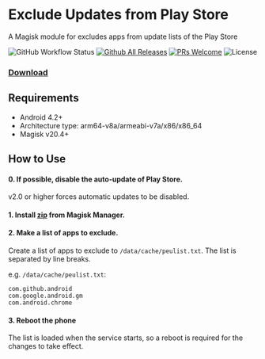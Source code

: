 # Exclude Updates from Play Store

A Magisk module for excludes apps from update lists of the Play Store

![GitHub Workflow Status](https://img.shields.io/github/workflow/status/yuk7/playstore-excl-upd/Build%20CI?style=flat-square)
[![Github All Releases](https://img.shields.io/github/downloads/yuk7/playstore-excl-upd/total.svg?style=flat-square)](https://github.com/yuk7/playstore-excl-upd/releases/latest)
[![PRs Welcome](https://img.shields.io/badge/PRs-welcome-brightgreen.svg?style=flat-square)](http://makeapullrequest.com)
![License](https://img.shields.io/github/license/yuk7/playstore-excl-upd.svg?style=flat-square)

### [Download](https://github.com/yuk7/playstore-excl-upd/releases/latest) 

## Requirements
* Android 4.2+
* Architecture type: arm64-v8a/armeabi-v7a/x86/x86_64
* Magisk v20.4+

## How to Use
#### 0. If possible, disable the auto-update of Play Store.
v2.0 or higher forces automatic updates to be disabled.

#### 1. Install [zip](https://github.com/yuk7/playstore-excl-upd/releases/latest) from Magisk Manager.

#### 2. Make a list of apps to exclude.
Create a list of apps to exclude to `/data/cache/peulist.txt`.
The list is separated by line breaks.

e.g. `/data/cache/peulist.txt`:
```
com.github.android
com.google.android.gm
com.android.chrome
```

#### 3. Reboot the phone
The list is loaded when the service starts, so a reboot is required for the changes to take effect.
